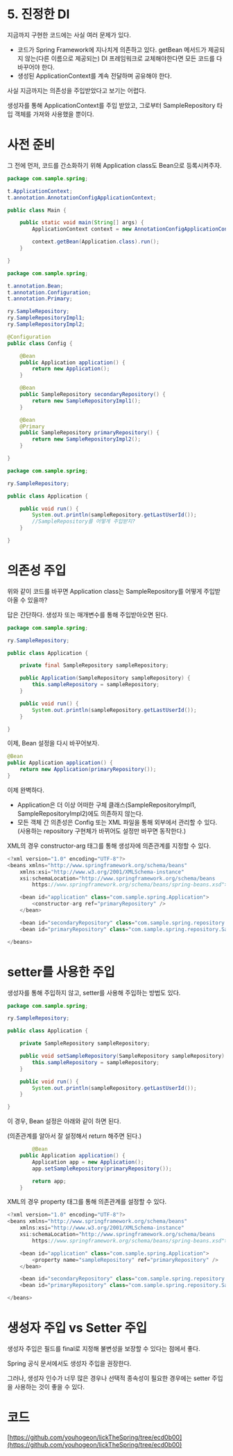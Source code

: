 # 5. 진정한 DI

지금까지 구현한 코드에는 사실 여러 문제가 있다.

- 코드가 Spring Framework에 지나치게 의존하고 있다. getBean 메서드가 제공되지 않는(다른 이름으로 제공되는) DI 프레임워크로 교체해야한다면 모든 코드를 다 바꾸어야 한다.
- 생성된 ApplicationContext를 계속 전달하며 공유해야 한다.

사실 지금까지는 의존성을 주입받았다고 보기는 어렵다. 

생성자를 통해 ApplicationContext를 주입 받았고, 그로부터 SampleRepository 타입 객체를 가져와 사용했을 뿐이다.

# 사전 준비

그 전에 먼저, 코드를 간소화하기 위해 Application class도 Bean으로 등록시켜주자.

```java
package com.sample.spring;

t.ApplicationContext;
t.annotation.AnnotationConfigApplicationContext;

public class Main {

    public static void main(String[] args) {
        ApplicationContext context = new AnnotationConfigApplicationContext(Config.class);

        context.getBean(Application.class).run();
    }

}
```

```java
package com.sample.spring;

t.annotation.Bean;
t.annotation.Configuration;
t.annotation.Primary;

ry.SampleRepository;
ry.SampleRepositoryImpl1;
ry.SampleRepositoryImpl2;

@Configuration
public class Config {

    @Bean
    public Application application() {
        return new Application();
    }

    @Bean
    public SampleRepository secondaryRepository() {
        return new SampleRepositoryImpl1();
    }

    @Bean
    @Primary
    public SampleRepository primaryRepository() {
        return new SampleRepositoryImpl2();
    }

}
```

```java
package com.sample.spring;

ry.SampleRepository;

public class Application {

    public void run() {
        System.out.println(sampleRepository.getLastUserId());
        //SampleRepository를 어떻게 주입받지?
    }

}
```

# 의존성 주입

위와 같이 코드를 바꾸면 Application class는 SampleRepository를 어떻게 주입받아올 수 있을까?

답은 간단하다. 생성자 또는 매개변수를 통해 주입받아오면 된다.

```java
package com.sample.spring;

ry.SampleRepository;

public class Application {

    private final SampleRepository sampleRepository;

    public Application(SampleRepository sampleRepository) {
        this.sampleRepository = sampleRepository;
    }

    public void run() {
        System.out.println(sampleRepository.getLastUserId());
    }

}
```

이제, Bean 설정을 다시 바꾸어보자.

```java
@Bean
public Application application() {
    return new Application(primaryRepository());
}
```

이제 완벽하다.

- Application은 더 이상 어떠한 구체 클래스(SampleRepositoryImpl1, SampleRepositoryImpl2)에도 의존하지 않는다.
- 모든 객체 간 의존성은 Config 또는 XML 파일을 통해 외부에서 관리할 수 있다. (사용하는 repository 구현체가 바뀌어도 설정만 바꾸면 동작한다.)

XML의 경우 constructor-arg 태그를 통해 생성자에 의존관계를 지정할 수 있다.

```java
<?xml version="1.0" encoding="UTF-8"?>
<beans xmlns="http://www.springframework.org/schema/beans"
    xmlns:xsi="http://www.w3.org/2001/XMLSchema-instance"
    xsi:schemaLocation="http://www.springframework.org/schema/beans
        https://www.springframework.org/schema/beans/spring-beans.xsd">

    <bean id="application" class="com.sample.spring.Application">
        <constructor-arg ref="primaryRepository" />
    </bean>

    <bean id="secondaryRepository" class="com.sample.spring.repository.SampleRepositoryImpl1" />
    <bean id="primaryRepository" class="com.sample.spring.repository.SampleRepositoryImpl2" />

</beans>
```

# setter를 사용한 주입

생성자를 통해 주입하지 않고, setter를 사용해 주입하는 방법도 있다.

```java
package com.sample.spring;

ry.SampleRepository;

public class Application {

    private SampleRepository sampleRepository;

    public void setSampleRepository(SampleRepository sampleRepository) {
        this.sampleRepository = sampleRepository;
    }

    public void run() {
        System.out.println(sampleRepository.getLastUserId());
    }

}
```

이 경우, Bean 설정은 아래와 같이 하면 된다.

(의존관계를 알아서 잘 설정해서 return 해주면 된다.)

```java
		@Bean
    public Application application() {
        Application app = new Application();
        app.setSampleRepository(primaryRepository());

        return app;
    }
```

XML의 경우 property 태그를 통해 의존관계를 설정할 수 있다.

```java
<?xml version="1.0" encoding="UTF-8"?>
<beans xmlns="http://www.springframework.org/schema/beans"
    xmlns:xsi="http://www.w3.org/2001/XMLSchema-instance"
    xsi:schemaLocation="http://www.springframework.org/schema/beans
        https://www.springframework.org/schema/beans/spring-beans.xsd">

    <bean id="application" class="com.sample.spring.Application">
        <property name="sampleRepository" ref="primaryRepository" />
    </bean>

    <bean id="secondaryRepository" class="com.sample.spring.repository.SampleRepositoryImpl1" />
    <bean id="primaryRepository" class="com.sample.spring.repository.SampleRepositoryImpl2" />

</beans>
```

# 생성자 주입 vs Setter 주입

생성자 주입은 필드를 final로 지정해 불변성을 보장할 수 있다는 점에서 좋다.

Spring 공식 문서에서도 생성자 주입을 권장한다.

그러나, 생성자 인수가 너무 많은 경우나 선택적 종속성이 필요한 경우에는 setter 주입을 사용하는 것이 좋을 수 있다.

# 코드

[https://github.com/youhogeon/lickTheSpring/tree/ecd0b00](https://github.com/youhogeon/lickTheSpring/tree/ecd0b00)